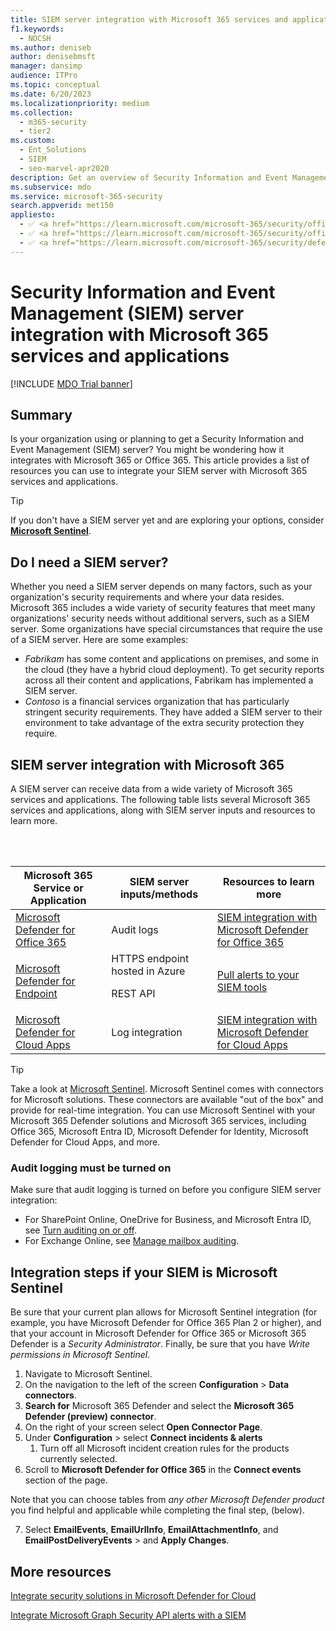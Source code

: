 ```yaml
---
title: SIEM server integration with Microsoft 365 services and applications
f1.keywords: 
  - NOCSH
ms.author: deniseb
author: denisebmsft
manager: dansimp
audience: ITPro
ms.topic: conceptual
ms.date: 6/20/2023
ms.localizationpriority: medium
ms.collection: 
  - m365-security
  - tier2
ms.custom: 
  - Ent_Solutions
  - SIEM
  - seo-marvel-apr2020
description: Get an overview of Security Information and Event Management (SIEM) server integration with your Microsoft 365 cloud services and applications
ms.subservice: mdo
ms.service: microsoft-365-security
search.appverid: met150
appliesto:
  - ✅ <a href="https://learn.microsoft.com/microsoft-365/security/office-365-security/eop-about" target="_blank">Exchange Online Protection</a>
  - ✅ <a href="https://learn.microsoft.com/microsoft-365/security/office-365-security/microsoft-defender-for-office-365-product-overview#microsoft-defender-for-office-365-plan-1-vs-plan-2-cheat-sheet" target="_blank">Microsoft Defender for Office 365 plan 1 and plan 2</a>
  - ✅ <a href="https://learn.microsoft.com/microsoft-365/security/defender/microsoft-365-defender" target="_blank">Microsoft 365 Defender</a>
---
```


# Security Information and Event Management (SIEM) server integration with Microsoft 365 services and applications

[!INCLUDE [MDO Trial banner](../includes/mdo-trial-banner.md)]

## Summary

Is your organization using or planning to get a Security Information and Event Management (SIEM) server? You might be wondering how it integrates with Microsoft 365 or Office 365. This article provides a list of resources you can use to integrate your SIEM server with Microsoft 365 services and applications.

> [!TIP]
> If you don't have a SIEM server yet and are exploring your options, consider **[Microsoft Sentinel](/azure/sentinel/overview)**.

## Do I need a SIEM server?

Whether you need a SIEM server depends on many factors, such as your organization's security requirements and where your data resides. Microsoft 365 includes a wide variety of security features that meet many organizations' security needs without additional servers, such as a SIEM server. Some organizations have special circumstances that require the use of a SIEM server. Here are some examples:

- *Fabrikam* has some content and applications on premises, and some in the cloud (they have a hybrid cloud deployment). To get security reports across all their content and applications, Fabrikam has implemented a SIEM server.
- *Contoso* is a financial services organization that has particularly stringent security requirements. They have added a SIEM server to their environment to take advantage of the extra security protection they require.

## SIEM server integration with Microsoft 365

A SIEM server can receive data from a wide variety of Microsoft 365 services and applications. The following table lists several Microsoft 365 services and applications, along with SIEM server inputs and resources to learn more.

<br/><br/>

|Microsoft 365 Service or Application|SIEM server inputs/methods|Resources to learn more|
|---|---|---|
|[Microsoft Defender for Office 365](defender-for-office-365.md)|Audit logs|[SIEM integration with Microsoft Defender for Office 365](siem-integration-with-office-365-ti.md)|
|[Microsoft Defender for Endpoint](/windows/security/threat-protection/)|HTTPS endpoint hosted in Azure <p> REST API|[Pull alerts to your SIEM tools](../defender-endpoint/configure-siem.md)|
|[Microsoft Defender for Cloud Apps](/cloud-app-security/what-is-cloud-app-security)|Log integration|[SIEM integration with Microsoft Defender for Cloud Apps](/cloud-app-security/siem)|

> [!TIP]
> Take a look at [Microsoft Sentinel](/azure/sentinel/overview). Microsoft Sentinel comes with connectors for Microsoft solutions. These connectors are available "out of the box" and provide for real-time integration. You can use Microsoft Sentinel with your Microsoft 365 Defender solutions and Microsoft 365 services, including Office 365, Microsoft Entra ID, Microsoft Defender for Identity, Microsoft Defender for Cloud Apps, and more.

### Audit logging must be turned on

Make sure that audit logging is turned on before you configure SIEM server integration:

- For SharePoint Online, OneDrive for Business, and Microsoft Entra ID, see [Turn auditing on or off](/purview/audit-log-enable-disable).
- For Exchange Online, see [Manage mailbox auditing](/purview/audit-mailboxes).

## Integration steps if your SIEM is Microsoft Sentinel

Be sure that your current plan allows for Microsoft Sentinel integration (for example, you have Microsoft Defender for Office 365 Plan 2 or higher), and that your account in Microsoft Defender for Office 365 or Microsoft 365 Defender is a *Security Administrator*. Finally, be sure that you have *Write permissions in Microsoft Sentinel*.

1. Navigate to Microsoft Sentinel.
1. On the navigation to the left of the screen **Configuration** > **Data connectors**.
1. **Search for** Microsoft 365 Defender and select the **Microsoft 365 Defender (preview) connector**.
1. On the right of your screen select **Open Connector Page**.
1. Under **Configuration** > select **Connect incidents & alerts**
    1. Turn off all Microsoft incident creation rules for the products currently selected.
1. Scroll to **Microsoft Defender for Office 365** in the **Connect events** section of the page.

Note that you can choose tables from *any other Microsoft Defender product* you find helpful and applicable while completing the final step, (below).

7. Select **EmailEvents**, **EmailUrlInfo**, **EmailAttachmentInfo**, and **EmailPostDeliveryEvents** > and **Apply Changes**.

## More resources

[Integrate security solutions in Microsoft Defender for Cloud](/azure/security-center/security-center-partner-integration#exporting-data-to-a-siem)

[Integrate Microsoft Graph Security API alerts with a SIEM](/graph/security-integration)

